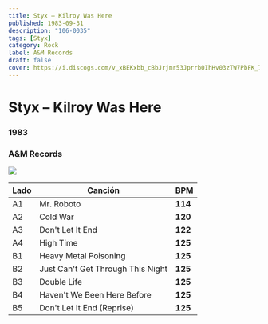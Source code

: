```yaml
---
title: Styx – Kilroy Was Here
published: 1983-09-31
description: "106-0035"
tags: [Styx]
category: Rock
label: A&M Records
draft: false
cover: https://i.discogs.com/v_xBEKxbb_cBbJrjmr53Jprrb0IhHv03zTW7PbFK_7U/rs:fit/g:sm/q:90/h:300/w:300/czM6Ly9kaXNjb2dz/LWRhdGFiYXNlLWlt/YWdlcy9SLTU3ODkw/ODUtMTQwMjcwNjIx/OC02Mjc5LmpwZWc.jpeg
---
```


# Styx – Kilroy Was Here

### **1983**

### A&M Records

![](https://i.discogs.com/v_xBEKxbb_cBbJrjmr53Jprrb0IhHv03zTW7PbFK_7U/rs:fit/g:sm/q:90/h:300/w:300/czM6Ly9kaXNjb2dz/LWRhdGFiYXNlLWlt/YWdlcy9SLTU3ODkw/ODUtMTQwMjcwNjIx/OC02Mjc5LmpwZWc.jpeg)

| Lado | Canción                           | BPM     |
| ---- | --------------------------------- | ------- |
| A1   | Mr. Roboto                        | **114** |
| A2   | Cold War                          | **120** |
| A3   | Don't Let It End                  | **122** |
| A4   | High Time                         | **125** |
| B1   | Heavy Metal Poisoning             | **125** |
| B2   | Just Can't Get Through This Night | **125** |
| B3   | Double Life                       | **125** |
| B4   | Haven't We Been Here Before       | **125** |
| B5   | Don't Let It End (Reprise)        | **125** |
